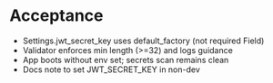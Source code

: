 # Acceptance
- Settings.jwt_secret_key uses default_factory (not required Field)
- Validator enforces min length (>=32) and logs guidance
- App boots without env set; secrets scan remains clean
- Docs note to set JWT_SECRET_KEY in non-dev
